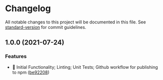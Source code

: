 # Changelog

All notable changes to this project will be documented in this file. See [standard-version](https://github.com/conventional-changelog/standard-version) for commit guidelines.

## 1.0.0 (2021-07-24)


### Features

* :tada: Initial Functionality; Linting; Unit Tests; Github workflow for publishing to npm ([be92208](https://github.com/Jimsalad/jest-mongoose-models/commit/be92208cf498c9414917ac912adc31470fd65425))
